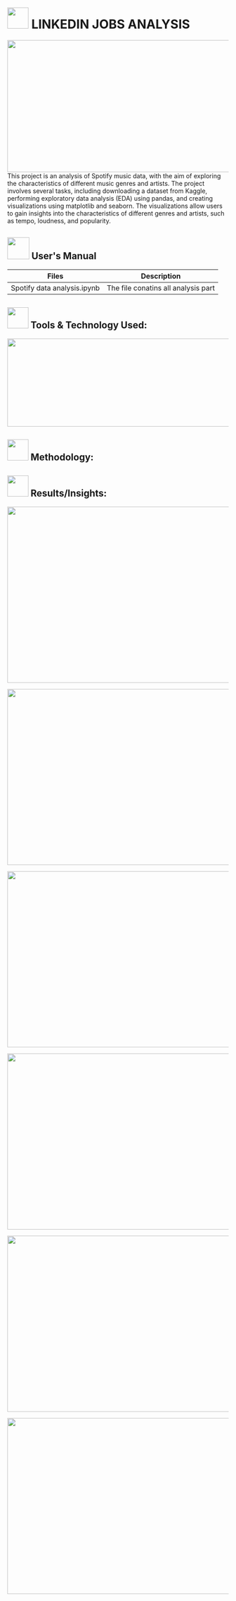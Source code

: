 #  <img src=https://github.com/RaviKumarAgrawal/Spotify-Data-Analysis/assets/128930068/6f56e0e4-4184-481f-a3bc-b75667075ce4 height=48 width=48> LINKEDIN JOBS ANALYSIS
<img src=https://github.com/RaviKumarAgrawal/Spotify-Data-Analysis/assets/128930068/2a1ee0a7-21d1-4119-9b30-9c659affd1f1 height=300 width=1000>
<br> 
This project is an analysis of Spotify music data, with the aim of exploring the characteristics of different music genres and artists. The project involves several tasks, including downloading a dataset from Kaggle, performing exploratory data analysis (EDA) using pandas, and creating visualizations using matplotlib and seaborn. The visualizations allow users to gain insights into the characteristics of different genres and artists, such as tempo, loudness, and popularity.
<br> 

## <img src=https://user-images.githubusercontent.com/106439762/181935629-b3c47bd3-77fb-4431-a11c-ff8ba0942b63.gif height=50 width=50 >  User's Manual

|Files | Description |
|-----|--------|
|Spotify data analysis.ipynb|The file conatins all analysis part|

## <img src=https://user-images.githubusercontent.com/106439762/181937125-2a4b22a3-f8a9-4226-bbd3-df972f9dbbc4.gif height=48 width=48> Tools & Technology Used:
<img src=https://github.com/RaviKumarAgrawal/Spotify-Data-Analysis/assets/128930068/a102c4c5-da65-4f8d-ac79-c4dc663c8acc height=200 width=800>

## <img src=https://user-images.githubusercontent.com/106439762/178428775-03d67679-9aa4-4b08-91e9-6eb6ed8faf66.gif height=48 width=48> Methodology:

## <img src=https://user-images.githubusercontent.com/106439762/178803205-47a08ce7-2187-4f96-b301-a2b68690619a.gif height=48 width=48> Results/Insights:

<p align="center"><a><img src=https://github.com/RaviKumarAgrawal/Spotify-Data-Analysis/assets/128930068/66450a19-0c26-4358-a270-28a8196b52f5
 height=400 width=1000></a></p>
 <p align="center"><a><img src=https://github.com/RaviKumarAgrawal/Spotify-Data-Analysis/assets/128930068/b5b5e61d-0193-40db-87ce-2450f1d5c747
 height=400 width=1000></a></p>
 <p align="center"><a><img src=https://github.com/RaviKumarAgrawal/Spotify-Data-Analysis/assets/128930068/b83bd81e-8500-4ecb-bbd1-01aadd532cf3
 height=400 width=1000></a></p>
 <p align="center"><a><img src=https://github.com/RaviKumarAgrawal/Spotify-Data-Analysis/assets/128930068/644635ab-2e41-44b0-b8e4-29d3d8bdc18f
 height=400 width=1000></a></p>
 <p align="center"><a><img src=https://github.com/RaviKumarAgrawal/Spotify-Data-Analysis/assets/128930068/d7bdf1fb-5240-4b60-a4e0-204fbb56ce91
 height=400 width=1000></a></p>
 <p align="center"><a><img src=https://github.com/RaviKumarAgrawal/Spotify-Data-Analysis/assets/128930068/766dcf1c-b19d-474c-ba94-bbb02e0010e4
 height=400 width=1000></a></p>
 
